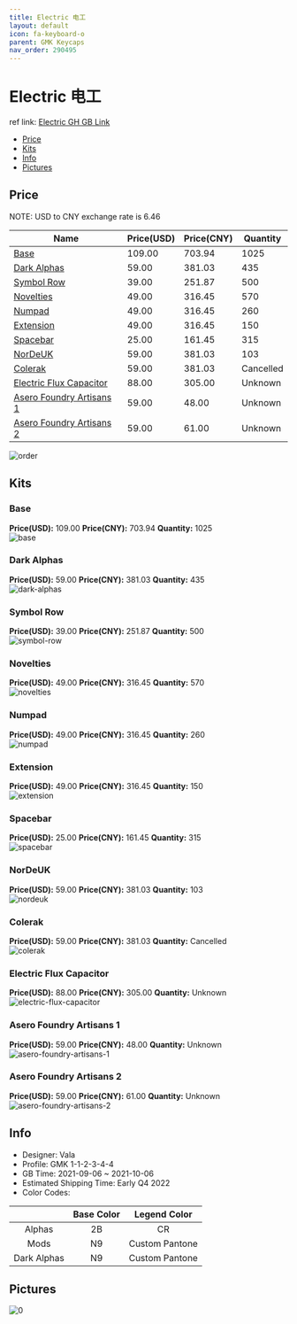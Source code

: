 ```yaml
---
title: Electric 电工
layout: default
icon: fa-keyboard-o
parent: GMK Keycaps
nav_order: 290495
---
```


# Electric 电工

ref link: [Electric GH GB Link](https://geekhack.org/index.php?topic=114501.0)

* [Price](#price)
* [Kits](#kits)
* [Info](#info)
* [Pictures](#pictures)

## Price

NOTE: USD to CNY exchange rate is 6.46

| Name          | Price(USD)   |  Price(CNY) | Quantity |
| ------------- | ------------ |  ---------- | -------- |
|[Base](#base)|109.00|703.94|1025|
|[Dark Alphas](#dark-alphas)|59.00|381.03|435|
|[Symbol Row](#symbol-row)|39.00|251.87|500|
|[Novelties](#novelties)|49.00|316.45|570|
|[Numpad](#numpad)|49.00|316.45|260|
|[Extension](#extension)|49.00|316.45|150|
|[Spacebar](#spacebar)|25.00|161.45|315|
|[NorDeUK](#nordeuk)|59.00|381.03|103|
|[Colerak](#colerak)|59.00|381.03|Cancelled|
|[Electric Flux Capacitor](#electric-flux-capacitor)|88.00|305.00|Unknown|
|[Asero Foundry Artisans 1](#asero-foundry-artisans-1)|59.00|48.00|Unknown|
|[Asero Foundry Artisans 2](#asero-foundry-artisans-2)|59.00|61.00|Unknown|

<img src="{{ 'assets/images/gmk-keycaps/Electric/order.png' | relative_url }}" alt="order" class="image featured">

## Kits
### Base  
**Price(USD):** 109.00	**Price(CNY):** 703.94	**Quantity:** 1025  
<img src="{{ 'assets/images/gmk-keycaps/Electric/kits_pics/base.jpg' | relative_url }}" alt="base" class="image featured">

### Dark Alphas  
**Price(USD):** 59.00	**Price(CNY):** 381.03	**Quantity:** 435  
<img src="{{ 'assets/images/gmk-keycaps/Electric/kits_pics/dark-alphas.jpg' | relative_url }}" alt="dark-alphas" class="image featured">

### Symbol Row  
**Price(USD):** 39.00	**Price(CNY):** 251.87	**Quantity:** 500  
<img src="{{ 'assets/images/gmk-keycaps/Electric/kits_pics/symbol-row.jpg' | relative_url }}" alt="symbol-row" class="image featured">

### Novelties  
**Price(USD):** 49.00	**Price(CNY):** 316.45	**Quantity:** 570  
<img src="{{ 'assets/images/gmk-keycaps/Electric/kits_pics/novelties.jpg' | relative_url }}" alt="novelties" class="image featured">

### Numpad  
**Price(USD):** 49.00	**Price(CNY):** 316.45	**Quantity:** 260  
<img src="{{ 'assets/images/gmk-keycaps/Electric/kits_pics/numpad.jpg' | relative_url }}" alt="numpad" class="image featured">

### Extension  
**Price(USD):** 49.00	**Price(CNY):** 316.45	**Quantity:** 150  
<img src="{{ 'assets/images/gmk-keycaps/Electric/kits_pics/extension.jpg' | relative_url }}" alt="extension" class="image featured">

### Spacebar  
**Price(USD):** 25.00	**Price(CNY):** 161.45	**Quantity:** 315  
<img src="{{ 'assets/images/gmk-keycaps/Electric/kits_pics/spacebar.jpg' | relative_url }}" alt="spacebar" class="image featured">

### NorDeUK  
**Price(USD):** 59.00	**Price(CNY):** 381.03	**Quantity:** 103  
<img src="{{ 'assets/images/gmk-keycaps/Electric/kits_pics/nordeuk.jpg' | relative_url }}" alt="nordeuk" class="image featured">

### Colerak  
**Price(USD):** 59.00	**Price(CNY):** 381.03	**Quantity:** Cancelled  
<img src="{{ 'assets/images/gmk-keycaps/Electric/kits_pics/colerak.jpg' | relative_url }}" alt="colerak" class="image featured">

### Electric Flux Capacitor  
**Price(USD):** 88.00	**Price(CNY):** 305.00	**Quantity:** Unknown  
<img src="{{ 'assets/images/gmk-keycaps/Electric/kits_pics/electric-flux-capacitor.jpg' | relative_url }}" alt="electric-flux-capacitor" class="image featured">

### Asero Foundry Artisans 1  
**Price(USD):** 59.00	**Price(CNY):** 48.00	**Quantity:** Unknown  
<img src="{{ 'assets/images/gmk-keycaps/Electric/kits_pics/asero-foundry-artisans-1.jpg' | relative_url }}" alt="asero-foundry-artisans-1" class="image featured">

### Asero Foundry Artisans 2  
**Price(USD):** 59.00	**Price(CNY):** 61.00	**Quantity:** Unknown  
<img src="{{ 'assets/images/gmk-keycaps/Electric/kits_pics/asero-foundry-artisans-2.jpg' | relative_url }}" alt="asero-foundry-artisans-2" class="image featured">

## Info
* Designer: Vala  
* Profile: GMK 1-1-2-3-4-4  
* GB Time: 2021-09-06 ~ 2021-10-06  
* Estimated Shipping Time: Early Q4 2022  
* Color Codes:  

| |Base Color     | Legend Color
| :-------------: | :-------------: | :------------:
|Alphas|2B|CR
|Mods|N9|Custom Pantone
|Dark Alphas|N9|Custom Pantone


## Pictures  
<img src="{{ 'assets/images/gmk-keycaps/Electric/rendering_pics/0.jpg' | relative_url }}" alt="0" class="image featured">
